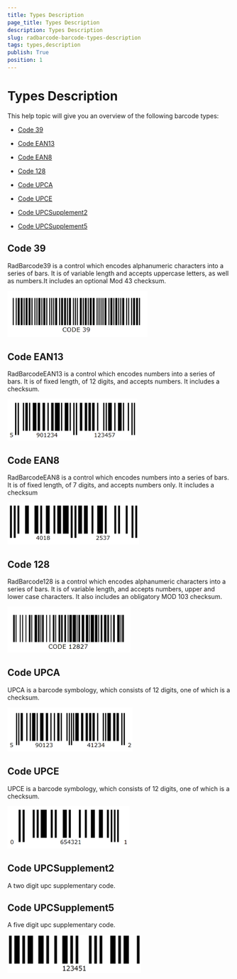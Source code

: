 ```yaml
---
title: Types Description
page_title: Types Description
description: Types Description
slug: radbarcode-barcode-types-description
tags: types,description
publish: True
position: 1
---
```


# Types Description



This help topic will give you an overview of the following barcode types:

* [Code 39](#Code_39)

* [Code EAN13](#Code_EAN13)

* [Code EAN8](#Code_EAN8)

* [Code 128](#Code_128)

* [Code UPCA](#Code_UPCA)

* [Code UPCE](#Code_UPCE)

* [Code UPCSupplement2](#Code_UPCSupplement2)

* [Code UPCSupplement5](#Code_UPCSupplement5)

## Code 39

RadBarcode39 is a control which encodes alphanumeric characters into a series of bars. It is of variable length and accepts uppercase letters, as well as numbers.It includes an optional Mod 43 checksum. 

![Code 39](images/RadBarcode_code39.PNG)

## Code EAN13

RadBarcodeEAN13 is a control which encodes numbers into a series of bars. It is of fixed length, of 12 digits, and accepts numbers. It includes a checksum.

![EAN 13](images/RadBarcode_EAN13.PNG)

## Code EAN8

RadBarcodeEAN8 is a control which encodes numbers into a series of bars. It is of fixed length, of 7 digits, and accepts numbers only. It includes a checksum

![EAN 8](images/RadBarcode_EAN8.PNG)

## Code 128

RadBarcode128 is a control which encodes alphanumeric characters into a series of bars. It is of variable  length, and accepts numbers, upper and lower case characters. It also includes an obligatory MOD 103 checksum.

![Code 128](images/RadBarcode_code128.PNG)

## Code UPCA

UPCA is a barcode symbology, which consists of 12 digits, one of which is a checksum.

![CodeUPC-A](images/RadBarcode_UPC_A.PNG)

## Code UPCE

UPCE is a barcode symbology, which consists of 12 digits, one of which is a checksum.

![UPCE](images/RadBarcode_UPC_E.PNG)

## Code UPCSupplement2

A two digit upc supplementary code.



## Code UPCSupplement5

A five digit upc supplementary code.

![CodeUPCSupplement 5](images/RadBarcode_CodeUPCSupplement5.PNG)
